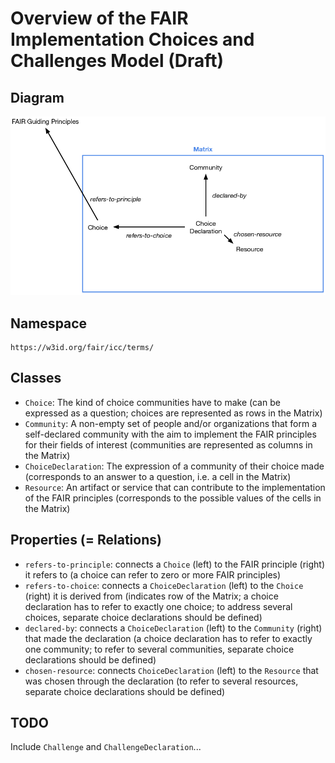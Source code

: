 # Overview of the FAIR Implementation Choices and Challenges Model (Draft)

## Diagram

![diagram](icc-overview-diagram.png)

## Namespace

    https://w3id.org/fair/icc/terms/

## Classes

- `Choice`: The kind of choice communities have to make (can be expressed as a question; choices are represented as rows in the Matrix)
- `Community`: A non-empty set of people and/or organizations that form a self-declared community with the aim to implement the FAIR principles for their fields of interest (communities are represented as columns in the Matrix)
- `ChoiceDeclaration`: The expression of a community of their choice made (corresponds to an answer to a question, i.e. a cell in the Matrix)
- `Resource`: An artifact or service that can contribute to the implementation of the FAIR principles (corresponds to the possible values of the cells in the Matrix)

## Properties (= Relations)

- `refers-to-principle`: connects a `Choice` (left) to the FAIR principle (right) it refers to (a choice can refer to zero or more FAIR principles)
- `refers-to-choice`: connects a `ChoiceDeclaration` (left) to the `Choice` (right) it is derived from (indicates row of the Matrix; a choice declaration has to refer to exactly one choice; to address several choices, separate choice declarations should be defined)
- `declared-by`: connects a `ChoiceDeclaration` (left) to the `Community` (right) that made the declaration (a choice declaration has to refer to exactly one community; to refer to several communities, separate choice declarations should be defined)
- `chosen-resource`: connects `ChoiceDeclaration` (left) to the `Resource` that was chosen through the declaration (to refer to several resources, separate choice declarations should be defined)

## TODO

Include `Challenge` and `ChallengeDeclaration`...
